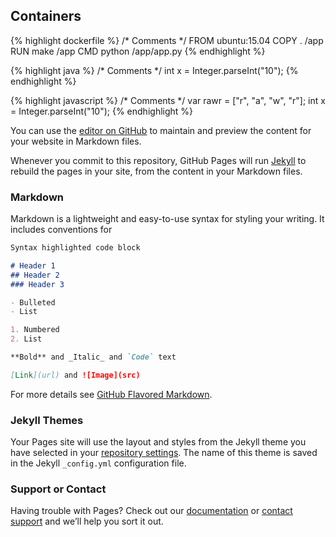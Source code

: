 ## Containers

{% highlight dockerfile %}
/* Comments */
FROM ubuntu:15.04
COPY . /app
RUN make /app
CMD python /app/app.py
{% endhighlight %}

{% highlight java %}
/* Comments */
int x = Integer.parseInt("10");
{% endhighlight %}

{% highlight javascript %}
/* Comments */
var rawr = ["r", "a", "w", "r"];
int x = Integer.parseInt("10");
{% endhighlight %}

You can use the [editor on GitHub](https://github.com/danycenas/docker-commands/edit/master/README.md) to maintain and preview the content for your website in Markdown files.

Whenever you commit to this repository, GitHub Pages will run [Jekyll](https://jekyllrb.com/) to rebuild the pages in your site, from the content in your Markdown files.

### Markdown

Markdown is a lightweight and easy-to-use syntax for styling your writing. It includes conventions for

```markdown
Syntax highlighted code block

# Header 1
## Header 2
### Header 3

- Bulleted
- List

1. Numbered
2. List

**Bold** and _Italic_ and `Code` text

[Link](url) and ![Image](src)
```

For more details see [GitHub Flavored Markdown](https://guides.github.com/features/mastering-markdown/).

### Jekyll Themes

Your Pages site will use the layout and styles from the Jekyll theme you have selected in your [repository settings](https://github.com/danycenas/docker-commands/settings). The name of this theme is saved in the Jekyll `_config.yml` configuration file.

### Support or Contact

Having trouble with Pages? Check out our [documentation](https://help.github.com/categories/github-pages-basics/) or [contact support](https://github.com/contact) and we’ll help you sort it out.
